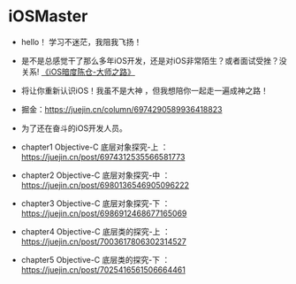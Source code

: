 # iOSMaster
- hello！ 学习不迷茫，我阻我飞扬！
- 是不是总感觉干了那么多年iOS开发，还是对iOS非常陌生？或者面试受挫？没关系! [《iOS暗度陈仓-大师之路》](https://juejin.cn/column/6974290589936418823)   
- 将让你重新认识iOS！我虽不是大神 ，但我想陪你一起走一遍成神之路！
- 掘金：https://juejin.cn/column/6974290589936418823
- 为了还在奋斗的iOS开发人员。

- chapter1 Objective-C 底层对象探究-上 ：https://juejin.cn/post/6974312535566581773
- chapter2 Objective-C 底层对象探究-中 ：https://juejin.cn/post/6980136546905096222
- chapter3 Objective-C 底层对象探究-下 ：https://juejin.cn/post/6986912468677165069
- chapter4 Objective-C 底层类的探究-上 ：https://juejin.cn/post/7003617806302314527
- chapter5 Objective-C 底层类的探究-下 ：https://juejin.cn/post/7025416561506664461
